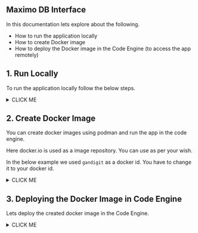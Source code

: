 ## Maximo DB Interface

In this documentation lets explore about the following.

- How to run the application locally
- How to create Docker image
- How to deploy the Docker image in the Code Engine (to access the app remotely)

## 1. Run Locally

To run the application locally follow the below steps. 

<details><summary>CLICK ME</summary>

### 1.1 Download the repo

1. Download this repo 

2. Goto to the root folder of the repo.

3. Do the following steps. 

### 1.2 Env file

1. Create `.env` file with the below entries. 

2. Update all the properties accordingly.

```
LOGLEVEL=INFO

GENAI_API="https://us-xxxxxx.ibm.com/ml/v1/text/generation?version=2023-05-29"
### IBMCloud API Key
GENAI_KEY="xxxxxxx"
GENAI_PROJECT_ID="1c915286-xxxxxxfa4e"

MAXIMO_ATTRRIBUTE_URL="https://xxxxxx.com/maximo/api/os/MXAPIMAXATTRIBUTE?oslc.where=persistent=1%20and%20objectname=%22"
MAXIMO_RUNSQL_URL="https://xxxxxxxxxxxx.com/maximo/api/script/runsql?lean=1&ignorecollectionref=1"
MAXIMO_API_KEY="xxxxxxxxxxxxx"
```

### 1.3  Run the app

1. Runs the below command to start the app

```
python main.py
```

2. Open the below urls in a browser to verify the app is running.

http://localhost:8080/hello/

http://localhost:8080/books/

http://localhost:8080/maximo/


3. Run the below curl script to test the maximo api.

```
curl -X 'POST' \
  'http://localhost:8080/maximo/' \
  -H 'accept: application/json' \
  -H 'Content-Type: application/json' \
  -d '{
  "query": "What is the worktype of workorder 1309?"
}'
```

It would give the output like the below.
```
{
  "result": [
    {
      "WORKTYPE": "PM"
    }
  ]
}
```
</details>

## 2. Create Docker Image

You can create docker images using podman and run the app in the code engine.

Here docker.io is used as a image repository. You can use as per your wish.

In the below example we used `gandigit` as a docker id. You have to change it to your docker id.

<details><summary>CLICK ME</summary>

#### 2.1 Docker login

1. Run the below command to login into docker.io

```
podman login -u gandigit docker.io
```

#### 2.2 Create Image

1. Run the below command to create docker image

```
podman build --platform linux/amd64 -f Dockerfile -t docker.io/gandigit/maixmo-db-interface:latest .
```

#### 2.3 Push image to the Image Repository

1. Run the below command to push the created image to the repository

```
podman push docker.io/gandigit/maixmo-db-interface:latest
```

</details>

## 3. Deploying the Docker Image in Code Engine

Lets deploy the created docker image in the Code Engine.


<details><summary>CLICK ME</summary>

#### 3.1 Create Project

1. In Projects screen, click on `Create` button

<img src="images/image11.png">

2. Choose `Location` as per your need.

3. Enter any Project `Name `

4. Click on `Create` button

<img src="images/image12.png">

Project is created.

5. Click on the created project

<img src="images/image13.png">

#### 3.2. Create Application

1. In Application screen, click on `Create` button

<img src="images/image14.png">

2. Enter any Application `Name`

3. Enter the `Docker Image name` that we already created.

4. Click on `Configure image` button

<img src="images/image15.png">

5. Choose `https://index.docker.io/v1/` in the `Registry server` drop down list.

The rest of the details would be auto filled based on the docker image name that we entered in the previous screen.

6. Click on `Done` button in the image configuration screen.

<img src="images/image16.png">

7. Click on `Create` button

<img src="images/image17.png">

8. Application got created.

<img src="images/image18.png">


#### 3.3. Create Environment variable

1. Click on the application name from the above screen.

The application page get displayed.

2. Click on `Configuration` tab. 

<img src="images/image19.png">

3. Click on `Environment Variables` tab. 

4. Click on `Add environment variable` menu. 

<img src="images/image20.png">

5. Choose `Literal value` Option.

6. Enter `Environment variable name` and `Value` columns values.

7. Click on `Add` Option.

<img src="images/image21.png">

8. Click on `Add` Option. The variable got created.

9. Similarly create an entry for each Environment variables mentioned in the `.env-sample` file.

<img src="images/image22.png">

10. Click on `Deploy` Option to redeploy the app with the created environment variables.

<img src="images/image23.png">

#### 3.4. Open the Application

1. In the application screen, Click on the `Open URL` link to open the application. 

<img src="images/image24.png">

</details>
